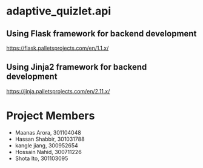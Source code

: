 # adaptive_quizlet.api

## Using Flask framework for backend development 
https://flask.palletsprojects.com/en/1.1.x/

## Using Jinja2 framework for backend development 
https://jinja.palletsprojects.com/en/2.11.x/

# Project Members
- Maanas Arora, 301104048
- Hassan Shabbir, 301031788
- kangle jiang, 300952654
- Hossain Nahid, 300711226
- Shota Ito, 301103095
